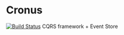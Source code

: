 Cronus
======
[![Build Status](https://travis-ci.org/Elders/Cronus.svg?branch=master)](https://travis-ci.org/Elders/Cronus)
CQRS framework + Event Store
